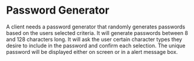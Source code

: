 # Password Generator

A client needs a password generator that randomly generates passwords based on the users selected criteria.
It will generate passwords between 8 and 128 characters long. It will ask the user certain character types they desire to include in the password and confirm each selection.
The unique password will be displayed either on screen or in a alert message box.
